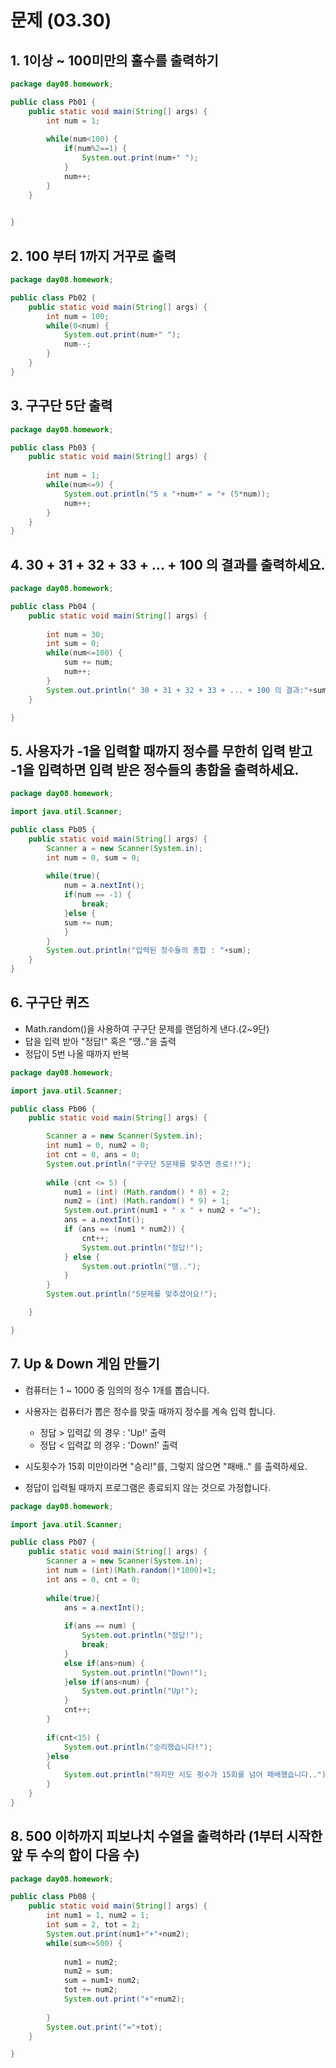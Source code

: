 # 문제 (03.30)

## 1.  1이상 ~ 100미만의 홀수를 출력하기 

```java
package day08.homework;

public class Pb01 {
	public static void main(String[] args) {
		int num = 1;
		
		while(num<100) {
			if(num%2==1) {
				System.out.print(num+" ");
			}
			num++;
		}
	}
	

}
```



## 2. 100 부터 1까지 거꾸로 출력 

```java
package day08.homework;

public class Pb02 {
	public static void main(String[] args) {
		int num = 100;
		while(0<num) {
			System.out.print(num+" ");
			num--;
		}
	}
}
```



## 3. 구구단 5단 출력

```java
package day08.homework;

public class Pb03 {
	public static void main(String[] args) {
		
		int num = 1;
		while(num<=9) {
			System.out.println("5 x "+num+" = "+ (5*num));
			num++;
		}
	}
}
```



## 4. 30 + 31 + 32 + 33 + ... + 100 의 결과를 출력하세요. 

```java
package day08.homework;

public class Pb04 {
	public static void main(String[] args) {
	
		int num = 30;
		int sum = 0;
		while(num<=100) {
			sum += num;
			num++;
		}
		System.out.println(" 30 + 31 + 32 + 33 + ... + 100 의 결과:"+sum);
	}

}
```



## 5.  사용자가 -1을 입력할 때까지 정수를 무한히 입력 받고 -1을 입력하면 입력 받은 정수들의           	 총합을 출력하세요.

```java
package day08.homework;

import java.util.Scanner;

public class Pb05 {
	public static void main(String[] args) {
		Scanner a = new Scanner(System.in);
		int num = 0, sum = 0;
		
		while(true){
			num = a.nextInt();
			if(num == -1) {
				break;
			}else {
			sum += num;
			}
		}
		System.out.println("입력된 정수들의 총합 : "+sum);
	}
}
```



## 6. 구구단 퀴즈 

- Math.random()을 사용하여 구구단 문제를 랜덤하게 낸다.(2~9단)
- 답을 입력 받아 "정답!" 혹은 "땡.."을 출력
- 정답이 5번 나올 때까지 반복

```java
package day08.homework;

import java.util.Scanner;

public class Pb06 {
	public static void main(String[] args) {

		Scanner a = new Scanner(System.in);
		int num1 = 0, num2 = 0;
		int cnt = 0, ans = 0;
		System.out.println("구구단 5문제를 맞추면 종료!!");
		
		while (cnt <= 5) {
			num1 = (int) (Math.random() * 8) + 2;
			num2 = (int) (Math.random() * 9) + 1;
			System.out.print(num1 + " x " + num2 + "=");
			ans = a.nextInt();
			if (ans == (num1 * num2)) {
				cnt++;
				System.out.println("정답!");
			} else {
				System.out.println("땡..");
			}
		}
		System.out.println("5문제를 맞추셨어요!");

	}

}
```



## 7. Up & Down 게임 만들기

- 컴퓨터는 1 ~ 1000 중 임의의 정수 1개를 뽑습니다.
- 사용자는 컴퓨터가 뽑은 정수를 맞출 때까지 정수를 계속 입력 합니다.
  - 정답 > 입력값 의 경우 : 'Up!' 출력
  - 정답 < 입력값 의 경우 : 'Down!' 출력

- 시도횟수가 15회 미만이라면 "승리!"를, 그렇지 않으면 "패배.." 를 출력하세요.
- 정답이 입력될 때까지 프로그램은 종료되지 않는 것으로 가정합니다.

```java
package day08.homework;

import java.util.Scanner;

public class Pb07 {
	public static void main(String[] args) {
		Scanner a = new Scanner(System.in);
		int num = (int)(Math.random()*1000)+1;
		int ans = 0, cnt = 0;
		
		while(true){
			ans = a.nextInt();
			
			if(ans == num) {
				System.out.println("정답!");
				break;
			}
			else if(ans>num) {
				System.out.println("Down!");
			}else if(ans<num) {
				System.out.println("Up!");
			}
			cnt++;
		}
		
		if(cnt<15) {
			System.out.println("승리했습니다!");
		}else
		{
			System.out.println("하지만 시도 횟수가 15회를 넘어 패배했습니다..");
		}
	}
}
```



## 8. 500 이하까지 피보나치 수열을 출력하라 (1부터 시작한 앞 두 수의 합이 다음 수)

```java
package day08.homework;

public class Pb08 {
	public static void main(String[] args) {
		int num1 = 1, num2 = 1;
		int sum = 2, tot = 2;
		System.out.print(num1+"+"+num2);
		while(sum<=500) {
			
			num1 = num2;
			num2 = sum;
			sum = num1+ num2;
			tot += num2;
			System.out.print("+"+num2);
			
		}
		System.out.print("="+tot);
	}

}
```

